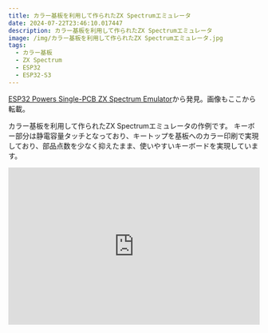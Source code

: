 ```yaml
---
title: カラー基板を利用して作られたZX Spectrumエミュレータ
date: 2024-07-22T23:46:10.017447
description: カラー基板を利用して作られたZX Spectrumエミュレータ
image: /img/カラー基板を利用して作られたZX Spectrumエミュレータ.jpg
tags:
  - カラー基板
  - ZX Spectrum
  - ESP32
  - ESP32-S3
---
```

[ESP32 Powers Single-PCB ZX Spectrum Emulator](https://hackaday.com/2024/06/16/esp32-powers-single-pcb-zx-spectrum-emulator/)から発見。画像もここから転載。

カラー基板を利用して作られたZX Spectrumエミュレータの作例です。
キーボー部分は静電容量タッチとなっており、キートップを基板へのカラー印刷で実現しており、部品点数を少なく抑えたまま、使いやすいキーボードを実現しています。


<iframe width="100%" height="315" src="https://www.youtube.com/embed/foP81O48WAI" title="YouTube video player" frameborder="0" allow="accelerometer; autoplay; clipboard-write; encrypted-media; gyroscope; picture-in-picture" allowfullscreen></iframe>



